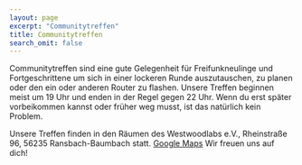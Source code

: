 ```yaml
---
layout: page
excerpt: "Communitytreffen"
title: Communitytreffen
search_omit: false
---
```


Communitytreffen sind eine gute Gelegenheit für Freifunkneulinge und Fortgeschrittene um sich in einer lockeren Runde auszutauschen, zu planen oder den ein oder anderen Router zu flashen. Unsere Treffen beginnen meist um 19 Uhr und enden in der Regel gegen 22 Uhr. Wenn du erst später vorbeikommen kannst oder früher weg musst, ist das natürlich kein Problem.

Unsere Treffen finden in den Räumen des Westwoodlabs e.V., Rheinstraße 96, 56235 Ransbach-Baumbach statt. [Google Maps](https://goo.gl/maps/2NUuuapEqCzLSWaG8)
Wir freuen uns auf dich!
